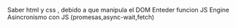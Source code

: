 <!-- Clase01  -->

Saber html y css , debido a que manipula el DOM
Enteder funcion JS Engine
Asincronismo con JS (promesas,async-wait,fetch)
